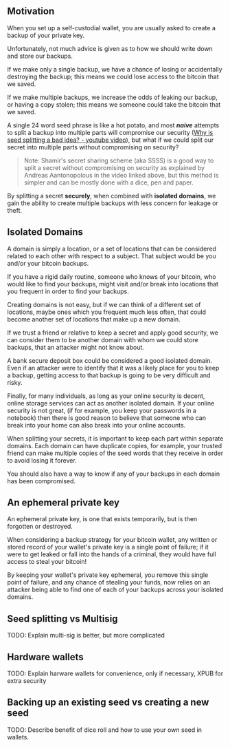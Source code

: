 ## Motivation

When you set up a self-custodial wallet, you are usually asked to create a backup of your private key.

Unfortunately, not much advice is given as to how we should write down and store our backups.

If we make only a single backup, we have a chance of losing or accidentally destroying the backup; this means we could lose access to the bitcoin that we saved.

If we make multiple backups, we increase the odds of leaking our backup, or having a copy stolen; this means we someone could take the bitcoin that we saved.

A single 24 word seed phrase is like a hot potato, and most _**naive**_ attempts to split a backup into multiple parts will compromise our security ([Why is seed splitting a bad idea? - youtube video](https://www.youtube.com/watch?v=p5nSibpfHYE)), but what if we could split our secret into multiple parts without compromising on security?

> Note: Shamir's secret sharing scheme (aka SSSS) is a good way to split a secret without compromising on security as explained by Andreas Aantonopolous in the video linked above, but this method is simpler and can be mostly done with a dice, pen and paper.

By splitting a secret **securely**, when combined with **isolated domains**, we gain the ability to create multiple backups with less concern for leakage or theft.

## Isolated Domains

A domain is simply a location, or a set of locations that can be considered related to each other with respect to a subject. That subject would be you and/or your bitcoin backups.

If you have a rigid daily routine, someone who knows of your bitcoin, who would like to find your backups, might visit and/or break into locations that you frequent in order to find your backups.

Creating domains is not easy, but if we can think of a different set of locations, maybe ones which you frequent much less often, that could become another set of locations that make up a new domain.

If we trust a friend or relative to keep a secret and apply good security, we can consider them to be another domain with whom we could store backups, that an attacker might not know about.

A bank secure deposit box could be considered a good isolated domain. Even if an attacker were to identify that it was a likely place for you to keep a backup, getting access to that backup is going to be very difficult and risky.

Finally, for many individuals, as long as your online security is decent, online storage services can act as another isolated domain. If your online security is not great, (if for example, you keep your passwords in a notebook) then there is good reason to believe that someone who can break into your home can also break into your online accounts.

When splitting your secrets, it is important to keep each part within separate domains. Each domain can have duplicate copies, for example, your trusted friend can make multiple copies of the seed words that they receive in order to avoid losing it forever.

You should also have a way to know if any of your backups in each domain has been compromised.

## An ephemeral private key

An ephemeral private key, is one that exists temporarily, but is then forgotten or destroyed.

When considering a backup strategy for your bitcoin wallet, any written or stored record of your wallet's private key is a single point of failure; if it were to get leaked or fall into the hands of a criminal, they would have full access to steal your bitcoin!

By keeping your wallet's private key ephemeral, you remove this single point of failure, and any chance of stealing your funds, now relies on an attacker being able to find one of each of your backups across your isolated domains.

## Seed splitting vs Multisig

TODO: Explain multi-sig is better, but more complicated

## Hardware wallets

TODO: Explain harware wallets for convenience, only if necessary, XPUB for extra security

## Backing up an existing seed vs creating a new seed

TODO: Describe benefit of dice roll and how to use your own seed in wallets.